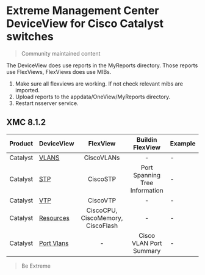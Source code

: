 # Extreme Management Center DeviceView for Cisco Catalyst switches
>Community maintained content

The DeviceView does use reports in the MyReports directory. Those reports use FlexViews, FlexViews does use MIBs.

1. Make sure all flexviews are working. If not check relevant mibs are imported.
2. Upload reports to the appdata/OneView/MyReports directory.
3. Restart nsserver service.

## XMC 8.1.2

| Product  | DeviceView   | FlexView   | Buildin FlexView | Example   |
| -------- | ------------ |:----------:|:----------------:| --------- |
| Catalyst |[VLANS](xml/DeviceViewCiscoVlans.xml)|CiscoVLANs| - | - |
| Catalyst |[STP](xml/DeviceViewCiscoStp.xml)|CiscoSTP|Port Spanning Tree Information| - |
| Catalyst |[VTP](xml/DeviceViewCiscoVtp.xml)|CiscoVTP| - | - |
| Catalyst |[Resources](xml/DeviceViewCiscoResources.xml)|CiscoCPU, CiscoMemory, CiscoFlash| - | - |
| Catalyst |[Port Vlans](xml/DeviceViewCiscoPortVlans.xml)| - |Cisco VLAN Port Summary| - |

>Be Extreme